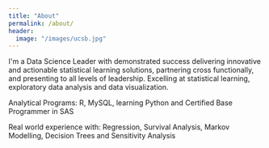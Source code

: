 ```yaml
---
title: "About"
permalink: /about/
header:
  image: "/images/ucsb.jpg"
---
```


I'm a Data Science Leader with demonstrated success delivering innovative and actionable statistical learning solutions, partnering cross functionally, and presenting to all levels of leadership.  Excelling at statistical learning, exploratory data analysis and data visualization.

Analytical Programs: R, MySQL, learning Python and Certified Base Programmer in SAS

Real world experience with: Regression, Survival Analysis, Markov Modelling, Decision Trees and Sensitivity Analysis
